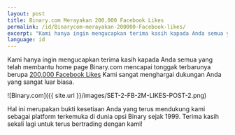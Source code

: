 ```yaml
---
layout: post
title: Binary.com Merayakan 200,000 Facebook Likes
permalink: /id/Binarycom-merayakan-200000-Facebook-likes/
excerpt: "Kami hanya ingin mengucapkan terima kasih kapada Anda semua yang telah membantu home page Binary.com mencapai tonggak terbarunya berupa 200,000 Facebook Likes Kami sangat menghargai ..."
language: id 
---
```


Kami hanya ingin mengucapkan terima kasih kapada Anda semua yang telah membantu home page Binary.com mencapai tonggak terbarunya berupa [200,000 Facebook Likes](https://www.facebook.com/binarydotcom) Kami sangat menghargai dukungan Anda yang sangat luar biasa.  


![Binary.com]({{ site.url }}/images/SET-2-FB-2M-LIKES-POST-2.png)

Hal ini merupakan bukti kesetiaan Anda yang terus mendukung kami sebagai platform terkemuka di dunia opsi Binary sejak 1999. Terima kasih sekali lagi untuk terus bertrading dengan kami!
